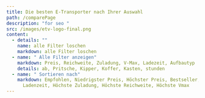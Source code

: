 ```yaml
---
title: Die besten E-Transporter nach Ihrer Auswahl
path: /comparePage
description: "for seo "
src: /images/etv-logo-final.png
content:
  - details: ""
    name: alle Filter loschen
    markdown: alle Filter loschen
  - name: " Alle Filter anzeigen"
    markdown: Preis, Reichweite, Zuladung, V-Max, Ladezeit, Aufbautyp
    details: ab, Pritsche, Kipper, Koffer, Kasten, stunden
  - name: " Sortieren nach"
    markdown: Empfohlen, Niedrigster Preis, Höchster Preis, Bestseller, Beste
      Ladenzeit, Höchste Zuladung, Höchste Reichweite, Höchste Vmax
---
```

